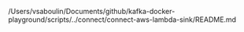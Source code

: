 /Users/vsaboulin/Documents/github/kafka-docker-playground/scripts/../connect/connect-aws-lambda-sink/README.md